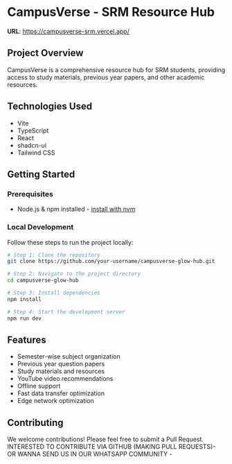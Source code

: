 # CampusVerse - SRM Resource Hub

**URL**: https://campusverse-srm.vercel.app/

## Project Overview
CampusVerse is a comprehensive resource hub for SRM students, providing access to study materials, previous year papers, and other academic resources.

## Technologies Used
- Vite
- TypeScript
- React
- shadcn-ui
- Tailwind CSS

## Getting Started

### Prerequisites
- Node.js & npm installed - [install with nvm](https://github.com/nvm-sh/nvm#installing-and-updating)

### Local Development
Follow these steps to run the project locally:

```sh
# Step 1: Clone the repository
git clone https://github.com/your-username/campusverse-glow-hub.git

# Step 2: Navigate to the project directory
cd campusverse-glow-hub

# Step 3: Install dependencies
npm install

# Step 4: Start the development server
npm run dev
```

## Features
- Semester-wise subject organization
- Previous year question papers
- Study materials and resources
- YouTube video recommendations
- Offline support
- Fast data transfer optimization
- Edge network optimization

## Contributing
We welcome contributions! Please feel free to submit a Pull Request.
INTERESTED TO CONTRIBUTE VIA GITHUB (MAKING PULL REQUESTS)-
OR WANNA SEND US IN OUR WHATSAPP COMMUNITY - 
